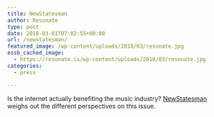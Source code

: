 ```yaml
---
title: NewStatesman
author: Resonate
type: post
date: 2018-03-01T07:02:55+00:00
url: /newstatesman/
featured_image: /wp-content/uploads/2018/03/resonate.jpg
essb_cached_image:
  - https://resonate.is/wp-content/uploads/2018/03/resonate.jpg
categories:
  - press

---
```

Is the internet actually benefiting the music industry? [NewStatesman][1] weighs out the different perspectives on this issue.

 [1]: https://www.newstatesman.com/culture/music-theatre/2018/03/internet-actually-benefiting-music-industry